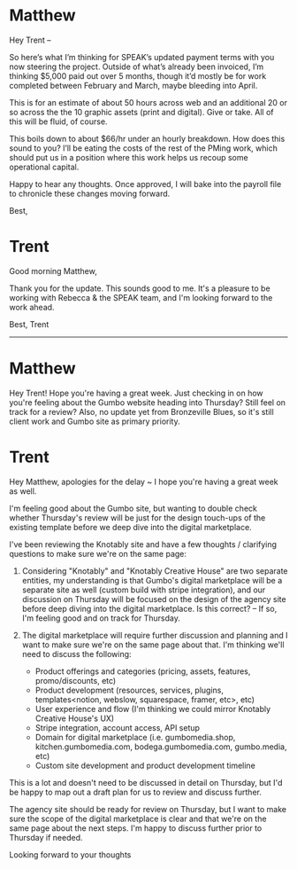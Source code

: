 # Matthew

Hey Trent –

So here’s what I’m thinking for SPEAK’s updated payment terms with you now steering the project. Outside of what’s already been invoiced, I’m thinking $5,000 paid out over 5 months, though it’d mostly be for work completed between February and March, maybe bleeding into April.

This is for an estimate of about 50 hours across web and an additional 20 or so across the the 10 graphic assets (print and digital). Give or take. All of this will be fluid, of course.

This boils down to about $66/hr under an hourly breakdown. How does this sound to you? I’ll be eating the costs of the rest of the PMing work, which should put us in a position where this work helps us recoup some operational capital.

Happy to hear any thoughts. Once approved, I will bake into the payroll file to chronicle these changes moving forward.

Best,

# Trent

Good morning Matthew,

Thank you for the update. This sounds good to me. It's a pleasure to be working with Rebecca & the SPEAK team, and I'm looking forward to the work ahead.

Best,
Trent

----------------

# Matthew

Hey Trent! Hope you're having a great week. Just checking in on how you're feeling about the Gumbo website heading into Thursday? Still feel on track for a review?
Also, no update yet from Bronzeville Blues, so it's still client work and Gumbo site as primary priority.

# Trent

Hey Matthew, apologies for the delay ~ I hope you're having a great week as well.

I'm feeling good about the Gumbo site, but wanting to double check whether Thursday's review will be just for the design touch-ups of the existing template before we deep dive into the digital marketplace.

I've been reviewing the Knotably site and have a few thoughts / clarifying questions to make sure we're on the same page:

1. Considering "Knotably" and "Knotably Creative House" are two separate entities, my understanding is that Gumbo's digital marketplace will be a separate site as well (custom build with stripe integration), and our discussion on Thursday will be focused on the design of the agency site before deep diving into the digital marketplace. Is this correct? – If so, I'm feeling good and on track for Thursday.

2. The digital marketplace will require further discussion and planning and I want to make sure we're on the same page about that. I'm thinking we'll need to discuss the following:
    - Product offerings and categories (pricing, assets, features, promo/discounts, etc)
    - Product development (resources, services, plugins, templates<notion, webslow, squarespace, framer, etc>, etc)
    - User experience and flow (I'm thinking we could mirror Knotably Creative House's UX)
    - Stripe integration, account access, API setup
    - Domain for digital marketplace (i.e. gumbomedia.shop, kitchen.gumbomedia.com, bodega.gumbomedia.com, gumbo.media, etc)
    - Custom site development and product development timeline

This is a lot and doesn't need to be discussed in detail on Thursday, but I'd be happy to map out a draft plan for us to review and discuss further.

The agency site should be ready for review on Thursday, but I want to make sure the scope of the digital marketplace is clear and that we're on the same page about the next steps. I'm happy to discuss further prior to Thursday if needed.

Looking forward to your thoughts
